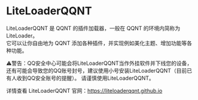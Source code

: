 # LiteLoaderQQNT

LiteLoaderQQNT 是 QQNT 的插件加载器，一般在 QQNT 的环境内简称为 LiteLoader。  
它可以让你自由地为 QQNT 添加各种插件，并实现例如美化主题、增加功能等各种功能。

⚠警告：QQ安全中心可能会将LiteLoaderQQNT当作外挂软件并下线您的设备，还有可能会导致您的QQ账号封号，建议使用小号安装LiteLoaderQQNT（目前已有人收到QQ安全账号的提醒）。
请谨慎使用LiteLoaderQQNT。

详情查看 LiteLoaderQQNT 官网：https://liteloaderqqnt.github.io
